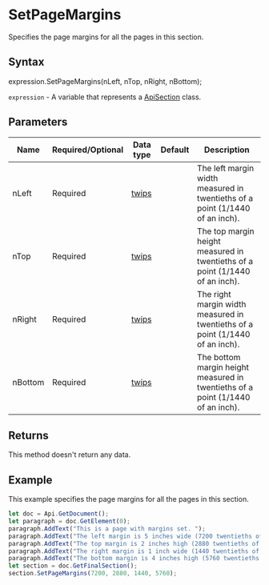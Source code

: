 # SetPageMargins

Specifies the page margins for all the pages in this section.

## Syntax

expression.SetPageMargins(nLeft, nTop, nRight, nBottom);

`expression` - A variable that represents a [ApiSection](../ApiSection.md) class.

## Parameters

| **Name** | **Required/Optional** | **Data type** | **Default** | **Description** |
| ------------- | ------------- | ------------- | ------------- | ------------- |
| nLeft | Required | [twips](../../Enumeration/twips.md) |  | The left margin width measured in twentieths of a point (1/1440 of an inch). |
| nTop | Required | [twips](../../Enumeration/twips.md) |  | The top margin height measured in twentieths of a point (1/1440 of an inch). |
| nRight | Required | [twips](../../Enumeration/twips.md) |  | The right margin width measured in twentieths of a point (1/1440 of an inch). |
| nBottom | Required | [twips](../../Enumeration/twips.md) |  | The bottom margin height measured in twentieths of a point (1/1440 of an inch). |

## Returns

This method doesn't return any data.

## Example

This example specifies the page margins for all the pages in this section.

```javascript
let doc = Api.GetDocument();
let paragraph = doc.GetElement(0);
paragraph.AddText("This is a page with margins set. ");
paragraph.AddText("The left margin is 5 inches wide (7200 twentieths of a point). ");
paragraph.AddText("The top margin is 2 inches high (2880 twentieths of a point). ");
paragraph.AddText("The right margin is 1 inch wide (1440 twentieths of a point). ");
paragraph.AddText("The bottom margin is 4 inches high (5760 twentieths of a point). ");
let section = doc.GetFinalSection();
section.SetPageMargins(7200, 2880, 1440, 5760);
```
